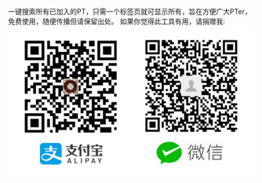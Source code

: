 一键搜索所有已加入的PT，只需一个标签页就可显示所有，旨在方便广大PTer，免费使用，随便传播但请保留出处。
如果你觉得此工具有用，请捐赠我:<br>
![image](https://raw.githubusercontent.com/Dreamray/Search-All-PT/master/donate/donate.jpg)
